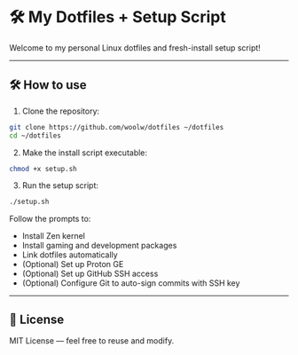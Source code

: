 # 🛠️ My Dotfiles + Setup Script

Welcome to my personal Linux dotfiles and fresh-install setup script!

---

## 🛠️ How to use

1. Clone the repository:

```bash
git clone https://github.com/woolw/dotfiles ~/dotfiles
cd ~/dotfiles
```

2. Make the install script executable:

```bash
chmod +x setup.sh
```

3. Run the setup script:

```bash
./setup.sh
```

Follow the prompts to:

- Install Zen kernel
- Install gaming and development packages
- Link dotfiles automatically
- (Optional) Set up Proton GE
- (Optional) Set up GitHub SSH access
- (Optional) Configure Git to auto-sign commits with SSH key

---

## 📜 License

MIT License — feel free to reuse and modify.

